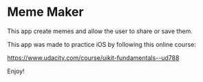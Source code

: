 Meme Maker
==================

This app create memes and allow the user to share or save them.

This app was made to practice iOS by following this online course:

https://www.udacity.com/course/uikit-fundamentals--ud788

Enjoy!
